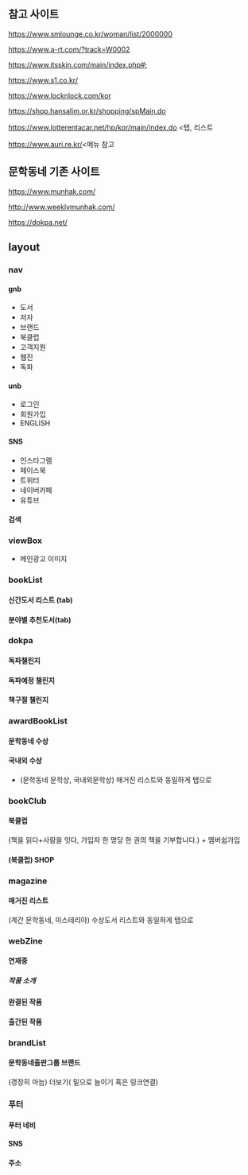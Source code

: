 ## 참고 사이트

https://www.smlounge.co.kr/woman/list/2000000

https://www.a-rt.com/?track=W0002

https://www.itsskin.com/main/index.php#;

https://www.s1.co.kr/

https://www.locknlock.com/kor

https://shop.hansalim.or.kr/shopping/spMain.do

https://www.lotterentacar.net/hp/kor/main/index.do <탭, 리스트

https://www.auri.re.kr/<메뉴 참고



## 문학동네 기존 사이트

https://www.munhak.com/

http://www.weeklymunhak.com/

https://dokpa.net/



## layout

### nav

#### gnb

- 도서
- 저자
- 브랜드
- 북클럽
- 고객지원
- 웹진
- 독파

#### unb

- 로그인
- 회원가입
- ENGLISH

#### SNS

- 인스타그램
- 페이스북
- 트위터
- 네이버카페
- 유튜브

#### 검색



### viewBox

- 메인광고 이미지



### bookList

#### 신간도서 리스트 (tab)

#### 분야별 추천도서(tab)



### dokpa

#### 독파챌린지

#### 독파예정 챌린지

#### 책구절 챌린지



### awardBookList

#### 문학동네 수상

#### 국내외 수상

- (문학동네 문학상, 국내외문학상) 매거진 리스트와 동일하게 탭으로



### bookClub

#### 북클럽

(책을 읽다+사람을 잇다, 가입자 한 명당 한 권의 책을 기부합니다.) + 멤버쉽가입

#### (북클럽) SHOP



### magazine

#### 매거진 리스트

(계간 문학동네, 미스테리아) 수상도서 리스트와 동일하게 탭으로



### webZine

####  연재중

##### 작품 소개

#### 완결된 작품

#### 출간된 작품





### brandList

#### 문학동네출판그룹 브랜드

(갱장히 마늠) 더보기( 밑으로 늘이기 혹은 링크연결)



### 푸터

#### 푸터 네비

#### SNS

#### 주소

